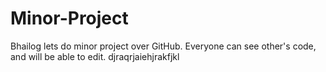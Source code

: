 # Minor-Project

Bhailog lets do minor project over GitHub. Everyone can see other's code, and will be able to edit.
djraqrjaiehjrakfjkl
